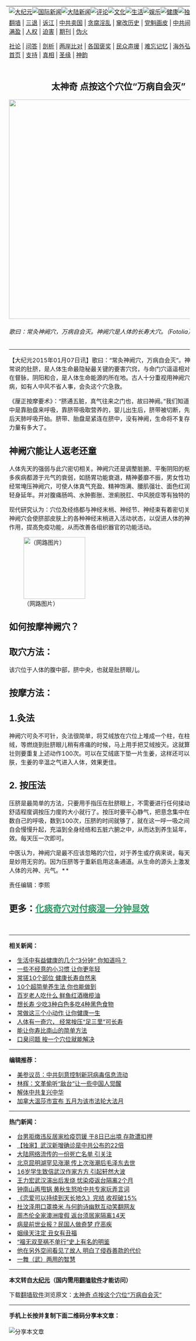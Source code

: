 <a name="1" id="1" target="_blank"></a><span id="1"></span>
<table align=center border="0"><tr><td colspan="2" VALIGN=TOP><a href="https://github.com/vgjaey393/djy/blob/master/gb/nsc413.md#1"><img src="https://raw.githubusercontent.com/vgjaey393/www/master/t/djy/1.jpg" title="大纪元"></a><a href="https://github.com/vgjaey393/djy/blob/master/gb/n24hr.md#1"><img src="https://raw.githubusercontent.com/vgjaey393/www/master/t/djy/3.jpg" title="国际新闻"></a><a href="https://github.com/vgjaey393/djy/blob/master/gb/nsc413.md#1"><img src="https://raw.githubusercontent.com/vgjaey393/www/master/t/djy/4.jpg" title="大陆新闻"></a><a href="https://github.com/vgjaey393/djy/blob/master/gb/news392.md#1"><img src="https://raw.githubusercontent.com/vgjaey393/www/master/t/djy/5.jpg" title="评论"></a><a href="https://github.com/vgjaey393/djy/blob/master/gb/news2007.md#1"><img src="https://raw.githubusercontent.com/vgjaey393/www/master/t/djy/6.jpg" title="文化"></a><a href="https://github.com/vgjaey393/djy/blob/master/gb/news2008.md#1"><img src="https://raw.githubusercontent.com/vgjaey393/www/master/t/djy/7.jpg" title="生活"></a><a href="https://github.com/vgjaey393/djy/blob/master/gb/ncyule.md#1"><img src="https://raw.githubusercontent.com/vgjaey393/www/master/t/djy/8.jpg" title="娱乐"></a><a href="https://github.com/vgjaey393/djy/blob/master/gb/nsc1002.md#1"><img src="https://raw.githubusercontent.com/vgjaey393/www/master/t/djy/9.jpg" title="健康"><a href="https://github.com/vgjaey393/djy/blob/master/gb/nf6092.md#1"><img src="https://raw.githubusercontent.com/vgjaey393/www/master/t/djy/10a.jpg" title="独家"></a><a href="https://github.com/vgjaey393/djy/blob/master/gb/nf4514.md#1"><img src="https://raw.githubusercontent.com/vgjaey393/www/master/t/djy/12a.jpg" title="头条"></a></td></tr>
<tr><td colspan="2" VALIGN=TOP><a target="_blank" href="https://github.com/vgjaey393/www/blob/master/README.md?zsrh#1">翻墙</a> | <a target="_blank" href="https://github.com/vgjaey393/djy/blob/master/gb/nf5657.md#1">三退</a> | <a target="_blank" href="https://github.com/vgjaey393/djy/blob/master/gb/nf6124.md#1">诉江</a> | <a target="_blank" href="https://github.com/vgjaey393/djy/blob/master/gb/nf1176117.md#1">中共卖国</a> | <a target="_blank" href="https://github.com/vgjaey393/djy/blob/master/gb/nf5773.md#1">贪腐淫乱</a> | <a target="_blank" href="https://github.com/vgjaey393/djy/blob/master/gb/nf1176115.md#1">窜改历史</a> | <a target="_blank" href="https://github.com/vgjaey393/djy/blob/master/gb/nf1176107.md#1">党魁画皮</a> | <a target="_blank" href="https://github.com/vgjaey393/djy/blob/master/gb/nf1320400.md#1">中共间谍</a> | <a target="_blank" href="https://github.com/vgjaey393/djy/blob/master/gb/nf1176114.md#1">破坏传统</a> | <a target="_blank" href="https://github.com/vgjaey393/ntdtv/blob/master/gb/prog447_1.md#1">恶贯满盈</a> | <a target="_blank" href="https://github.com/vgjaey393/djy/blob/master/gb/ncid278.md#1">人权</a> | <a target="_blank" href="https://github.com/vgjaey393/djy/blob/master/gb/nf1176111.md#1">迫害</a> | <a target="_blank" href="https://gitlab.com/szzdlab/mh-qikan/blob/master/README.md#1">期刊</a> | <a target="_blank" href="https://github.com/vgjaey393/djy/blob/master/gb/nf5562.md#1">伪火</a></p><p><a target="_blank" href="https://github.com/vgjaey393/djy/blob/master/gb/9p.md#1">社论</a> | <a target="_blank" href="https://github.com/vgjaey393/djy/blob/master/gb/nf4378.md#1">问答</a> | <a target="_blank" href="https://github.com/vgjaey393/djy/blob/master/gb/nf5792.md#1">剖析</a> | <a target="_blank" href="https://github.com/vgjaey393/djy/blob/master/gb/nf5735.md#1">两岸比对</a> | <a target="_blank" href="https://github.com/vgjaey393/djy/blob/master/gb/nf6119.md#1">各国褒奖</a> | <a target="_blank" href="https://github.com/vgjaey393/djy/blob/master/gb/nf6120.md#1">民众声援</a> | <a target="_blank" href="https://github.com/vgjaey393/djy/blob/master/gb/nf1188594.md#1">难忘记忆</a> | <a target="_blank" href="https://github.com/vgjaey393/djy/blob/master/gb/nf3180.md#1">海外弘传</a> | <a target="_blank" href="https://github.com/vgjaey393/djy/blob/master/gb/nf5410.md#1">万人上访</a> | <a target="_blank" href="https://github.com/vgjaey393/www/blob/master/README.md?zsrh#1">平台首页</a> | <a target="_blank" href="https://github.com/vgjaey393/djy/blob/master/gb/nf4386.md#1">支持</a> | <a target="_blank" href="https://github.com/vgjaey393/djy/blob/master/gb/nf4389.md#1">真相</a> | <a target="_blank" href="https://github.com/vgjaey393/djy/blob/master/gb/nf5790.md#1">圣缘</a> | <a target="_blank" href="https://github.com/vgjaey393/djy/blob/master/gb/nf4786.md#1">神韵</a></td></tr>
<tr><td VALIGN=TOP width="626"><h2 align=center>太神奇 点按这个穴位“万病自会灭”</h2>
<img width="600" src="https://i.epochtimes.com/assets/uploads/2015/01/1409041052262525.jpg" />
<h6>歌曰：常灸神阙穴，万病自会灭。神阙穴是人体的长寿大穴。（Fotolia）
</h6>
<hr>
<p>【大纪元2015年01月07日讯】歌曰：“常灸神阙穴，万病自会灭”。神阙穴就是人们常说的肚脐，是人体生命最隐秘最关键的要害穴窍，与命门穴遥遥相对，一在任脉一在督脉，阴阳和合，是人体生命能源的所在地。古人十分重视用神阙穴来养生和治病，如有人中风不省人事，会灸这个穴急救。</p>
<p>《厘正按摩要术》：“脐通五脏，真气往来之门也，故曰神阙。”我们知道，胎儿在母体中是靠胎盘来呼吸，靠脐带吸取营养的，婴儿出生后，脐带被切断，先天呼吸中止，后天肺呼吸开始。脐带、胎盘是紧连在脐中，没有神阙，生命将不复存在，可见它的力量有多大了。</p>
<h2>神阙穴能让人返老还童</h2>
<p>人体先天的强弱与此穴密切相关。神阙穴还是调整脏腑、平衡阴阳的枢纽。现代人很多疾病都源于元气的衰弱，如肠胃功能衰退，精神萎靡不振，男女性功能不调等等。经常埯压神阙穴，可使人体真气充盈、精神饱满、腰肌强壮、面色红润、耳聪目明、轻身延年。并对腹痛肠鸣、水肿膨胀、泄痢脱肛、中风脱症等有独特的疗效。</p>
<p>现代研究认为：穴位及经络都与神经末梢、神经节、神经束有着密切关系。不断刺激神阙穴会使脐部皮肤上的各种神经末梢进入活动状态，以促进人体的神经、体液调节作用，提高免疫功能，从而改善各组织器官的功能活动。</p>
<figure id="attachment_5810265" style="width: 169px" class="wp-caption aligncenter"><img class="size-large wp-image-5810265" title="（网路图片）" src="https://i.epochtimes.com/assets/uploads/2015/01/1501070008371922.jpg" alt="（网路图片）" width="169" b="113" /><figcaption class="wp-caption-text">（网路图片）</figcaption></figure>
<h2>如何按摩神阙穴？</h2>
<h2>取穴方法：</h2>
<p>该穴位于人体的腹中部，脐中央，也就是肚脐眼儿。</p>
<h2>按摩方法：</h2>
<h2>1.灸法</h2>
<p>神阙穴可灸不可针，灸法很简单，将艾绒放在穴位上堆成一个柱，在柱头点火燃烧艾绒，等燃烧到肚脐眼儿稍有疼痛的时候，马上用手把艾绒按灭。这就算一壮，灸100壮则要重复上述动作100次。可以在艾绒底下垫一片生姜，这样还可以保护穴位的皮肤，生姜的辛温之气进入人体，效果更佳。</p>
<h2>2. 按压法</h2>
<p>压脐是最简单的方法，只要用手指压在肚脐眼上，不需要进行任何揉动，根据自己的舒适程度调按压力度的大小就行了。按压时要平心静气，把意念集中在肚脐眼儿上，数自己的呼吸，数到100次，压脐的时间就够了，就在这一呼一吸之间，身体的元气自会慢慢升起，充溢到全身经络和五脏六腑之中，从而达到养生延年，温补肾阳的功效。每天压一次即可。</p>
<p>中医认为，神阙穴是最不应该忽略的穴位，对于养生或疗病来说，每天按压肚脐眼儿是妙用无穷的。因为压脐等于重新启用这条通道。从生命的源头上激发自身的潜能和人体的元神、元气。**</p>
<p>责任编辑：李熙</p>
<h2>更多：<span style="color: #339966;"><a style="color: #339966;" href="https://github.com/vgjaey393/djy/blob/master/gb/15/9/12/n4526209.md#1">化痰奇穴对付痰湿一分钟显效</a></span></h2>
<p>&nbsp;</p>

<hr>


<strong>相关新闻：</strong>
<li><a href="https://github.com/vgjaey393/djy/blob/master/gb/14/10/19/n4275577.md#1">生活中有益健康的几个“3分钟” 你知道吗？</a></li>
<li><a href="https://github.com/vgjaey393/djy/blob/master/gb/14/10/30/n4284158.md#1">一些不经意的小习惯 让你更年轻</a></li>
<li><a href="https://github.com/vgjaey393/djy/blob/master/gb/14/11/4/n4287692.md#1">常搓10个部位 健康长寿自然来</a></li>
<li><a href="https://github.com/vgjaey393/djy/blob/master/gb/14/11/6/n4289710.md#1">10个超简单养生法 你也能做到</a></li>
<li><a href="https://github.com/vgjaey393/djy/blob/master/gb/14/11/9/n4291538.md#1">百岁老人吃什么 鲜鱼红酒橄榄油</a></li>
<li><a href="https://github.com/vgjaey393/djy/blob/master/gb/14/11/16/n4297151.md#1">想长寿 少吃3种白色多吃4种黑色食物</a></li>
<li><a href="https://github.com/vgjaey393/djy/blob/master/gb/14/11/25/n4303742.md#1">常做这三个小动作 让你健康一生</a></li>
<li><a href="https://github.com/vgjaey393/djy/blob/master/gb/14/11/28/n4306177.md#1">人体有一奇穴， 经常按压“足三里”可长寿</a></li>
<li><a href="https://github.com/vgjaey393/djy/blob/master/gb/14/12/5/n4311706.md#1">能让你寿比南山的简单方法</a></li>
<li><a href="https://github.com/vgjaey393/djy/blob/master/gb/14/12/15/n4318809.md#1">口臭问题 按一个穴位就能解决</a></li>
<hr>


<strong>编辑推荐：</strong>
<li><a href="https://github.com/onzhi266/djy/blob/master/gb/20/2/22/n11887949.md#1">美参议员：中共刻意控制新冠病毒信息流动</a></li>
<li><a href="https://github.com/tsiac2612/djy/blob/master/gb/18/10/31/n10821837.md#1" target="_blank">林辉：文革偷听“敌台”让一些中国人觉醒</a></li><li><a href="https://github.com/vgjaey393/djy/blob/master/gb/18/3/21/n10237682.md?dfh#1" target="_blank">解体中共复兴中华</a></li><li><a href="https://github.com/tsiac2612/djy/blob/master/gb/19/5/3/n11232919.md#1" target="_blank">加拿大温莎市宣布 五月为该市法轮大法月</a></li>
<hr>

<strong>热门新闻：</strong>
<li><a href="https://github.com/vgjaey393/djy/blob/master/gb/20/3/20/n11956529.md#1">台男拒缴违反居家检疫罚锾 于8日已出境 存款遭扣押</a></li>
<li><a href="https://github.com/vgjaey393/djy/blob/master/gb/20/3/18/n11950904.md#1">【独家】武汉新增确诊是中共公布的22倍</a></li>
<li><a href="https://github.com/vgjaey393/djy/blob/master/gb/20/3/19/n11953667.md#1">大陆网络流传的一份死亡名单 引关注</a></li>
<li><a href="https://github.com/vgjaey393/djy/blob/master/gb/20/3/19/n11955384.md#1">北京昆明湖罕见涨潮 传上次涨潮后毛泽东去世</a></li>
<li><a href="https://github.com/vgjaey393/djy/blob/master/gb/20/3/19/n11953195.md#1">16岁学生致信武汉作家方方 引起轩然大波</a></li>
<li><a href="https://github.com/vgjaey393/djy/blob/master/gb/20/3/19/n11954954.md#1">王力宏武汉演出后发烧 忧染疫返台隔离2个月</a></li>
<li><a href="https://github.com/vgjaey393/djy/blob/master/gb/20/3/19/n11955678.md#1">钟南山再甩锅 黄秋生怒呛中共专家玩弄言词</a></li>
<li><a href="https://github.com/vgjaey393/djy/blob/master/gb/20/3/18/n11949282.md#1">《恋爱可以持续到天长地久》完结 收视破15%</a></li>
<li><a href="https://github.com/vgjaey393/djy/blob/master/gb/20/3/18/n11950901.md#1">杜汶泽用口罩换米 与何韵诗幽默互动笑翻网友</a></li>
<li><a href="https://github.com/vgjaey393/djy/blob/master/gb/20/3/18/n11950740.md#1">周杰伦全家澳洲度假 返台须居家隔离14天</a></li>
<li><a href="https://github.com/vgjaey393/djy/blob/master/gb/20/2/11/n11861945.md#1">病是前世业报？民国人做奇梦 疗恶疾</a></li>
<li><a href="https://github.com/vgjaey393/djy/blob/master/gb/10/11/25/n3095498.md#1">姻缘天注定 丑女有丑福</a></li>
<li><a href="https://github.com/vgjaey393/djy/blob/master/gb/20/3/10/n11929738.md#1">“福无双至祸不单行”史上有名的明鉴</a></li>
<li><a href="https://github.com/vgjaey393/djy/blob/master/gb/20/3/13/n11938995.md#1">他在另外空间看见了故人 明白了侵吞善款的代价</a></li>
<li><a href="https://github.com/vgjaey393/djy/blob/master/gb/20/3/17/n11947360.md#1">一舞（武）两用的智慧</a></li>
<hr>

<strong>本文转自<a href="https://www.epochtimes.com">大纪元</a>（国内需用<a href="https://github.com/vgjaey393/www/blob/master/README.md#8">翻墙软件</a>才能访问）</strong><p>下载<a href="https://github.com/vgjaey393/www/blob/master/README.md#8">翻墙软件</a>浏览原文：<a href="https://www.epochtimes.com/gb/15/1/7/n4336053.htm">太神奇 点按这个穴位“万病自会灭”</a></p><hr>

<strong>手机上长按并复制下面二维码分享本文章：</strong><br><br><img src="https://chart.apis.google.com/chart?cht=qr&chs=240x240&choe=UTF-8&chld=M|2&chl=https://github.com/vgjaey393/djy/blob/master/gb/15/1/7/n4336053.md%231" title="分享本文章"></td><td VALIGN=TOP><a href="https://github.com/vgjaey393/djy/blob/master/gb/16/1/21/n4622075.md?dfh#1" target="_blank"><img src="https://raw.githubusercontent.com/vgjaey393/djy/master/gb/300/wei-f1.jpg" title="中共的伪火骗局"  alt="中共的伪火骗局"></a><br><a href="https://github.com/vgjaey393/www/blob/master/README.md?dfh#9" target="_blank"><img src="https://raw.githubusercontent.com/vgjaey393/djy/master/gb/300/yong-h.jpg" title="永恒的见证"  alt="永恒的见证"></a><br><a href="https://github.com/vgjaey393/djy/blob/master/gb/13/9/29/n3974789.md?dfh#1" target="_blank"><img src="https://raw.githubusercontent.com/vgjaey393/djy/master/gb/300/shang-lnz.jpg" title="善良女子被中共投男牢"  alt="善良女子被中共投男牢"></a><br><a href="https://github.com/vgjaey393/djy/blob/master/gb/16/3/16/n4663449.md?dfh#1" target="_blank"><img src="https://raw.githubusercontent.com/vgjaey393/djy/master/gb/300/huo-z3.jpg" title="警卫目击活摘器官"  alt="警卫目击活摘器官"></a><br><a href="https://github.com/vgjaey393/djy/blob/master/gb/16/8/7/n8177641.md?dfh#1" target="_blank"><img src="https://raw.githubusercontent.com/vgjaey393/djy/master/gb/300/huo-z4.jpg" title="证人描述活摘恐怖"  alt="证人描述活摘恐怖"></a><br><a href="https://github.com/vgjaey393/djy/blob/master/gb/10/4/19/n2881569.md?dfh#1" target="_blank"><img src="https://raw.githubusercontent.com/vgjaey393/djy/master/gb/300/huo-z1.jpg" title="揭开活摘器官黑幕"  alt="揭开活摘器官黑幕"></a><br><a href="https://github.com/vgjaey393/djy/blob/master/gb/10/11/7/n3077476.md?dfh#1" target="_blank"><img src="https://raw.githubusercontent.com/vgjaey393/djy/master/gb/300/ma-ks.jpg" title="马克思的成魔之路"  alt="马克思的成魔之路"></a><br><a href="https://github.com/vgjaey393/djy/blob/master/gb/14/6/9/n4173977.md?dfh#1" target="_blank"><img src="https://raw.githubusercontent.com/vgjaey393/djy/master/gb/300/chang-zs.jpg" title="藏字石 蕴天机"  alt="藏字石 蕴天机"></a><br><a href="https://github.com/vgjaey393/djy/blob/master/gb/18/5/10/n10381511.md?dfh#1" target="_blank"><img src="https://raw.githubusercontent.com/vgjaey393/djy/master/gb/300/st1.jpg" title="关注3亿人三退"  alt="关注3亿人三退"></a><br><a href="https://github.com/vgjaey393/djy/blob/master/gb/18/3/21/n10237682.md?dfh#1" target="_blank"><img src="https://raw.githubusercontent.com/vgjaey393/djy/master/gb/300/jie-t.jpg" title="解体中共复兴中华"  alt="解体中共复兴中华"></a><br><a href="https://github.com/vgjaey393/djy/blob/master/gb/9/2/9/n2422991.md?dfh#1" target="_blank"><img src="https://raw.githubusercontent.com/vgjaey393/djy/master/gb/300/gao-zs.jpg" title="中共迫害良心律师"  alt="中共迫害良心律师"></a><br><a href="https://github.com/vgjaey393/djy/blob/master/gb/18/12/9/n10900044.md?dfh#1" target="_blank"><img src="https://raw.githubusercontent.com/vgjaey393/djy/master/gb/300/sj1.jpg" title="303万人举报江泽民"  alt="303万人举报江泽民"></a><br><a href="https://github.com/vgjaey393/djy/blob/master/gb/18/8/28/n10672014.md?dfh#1" target="_blank"><img src="https://raw.githubusercontent.com/vgjaey393/djy/master/gb/300/sj2.jpg" title="这些官员为何起诉江泽民"  alt="这些官员为何起诉江泽民"></a><br><a href="https://github.com/vgjaey393/djy/blob/master/gb/8/12/18/n2367165.md?dfh#1" target="_blank"><img src="https://raw.githubusercontent.com/vgjaey393/djy/master/gb/300/liangan.jpg" title="海峡两岸的强烈对比"  alt="海峡两岸的强烈对比"></a><br><a href="https://github.com/vgjaey393/djy/blob/master/gb/15/12/10/n4593139.md?dfh#1" target="_blank"><img src="https://raw.githubusercontent.com/vgjaey393/djy/master/gb/300/jia-ndzl.jpg" title="加拿大总理的贺信"  alt="加拿大总理的贺信"></a><br><a href="https://github.com/vgjaey393/djy/blob/master/gb/11/6/17/n3289382.md?dfh#1" target="_blank"><img src="https://raw.githubusercontent.com/vgjaey393/djy/master/gb/300/xiao-wd.jpg" title="探寻真相兼听则明"  alt="探寻真相兼听则明"></a><br><a href="https://github.com/vgjaey393/djy/blob/master/gb/18/10/27/n10812623.md?dfh#1" target="_blank"><img src="https://raw.githubusercontent.com/vgjaey393/djy/master/gb/300/yindu.jpg" title="印度媒体报道东方"  alt="印度媒体报道东方"></a><br><a href="https://github.com/vgjaey393/djy/blob/master/gb/18/6/9/n10469652.md?dfh#1" target="_blank"><img src="https://raw.githubusercontent.com/vgjaey393/djy/master/gb/300/xie-j.jpg" title="不一样的海外校园"  alt="不一样的海外校园"></a><br><a href="https://github.com/vgjaey393/djy/blob/master/gb/7/4/5/n1669415.md?dfh#1" target="_blank"><img src="https://raw.githubusercontent.com/vgjaey393/djy/master/gb/300/li-up.jpg" title="从大师到徒弟的传奇"  alt="从大师到徒弟的传奇"></a><br><a href="https://github.com/vgjaey393/djy/blob/master/gb/17/5/26/n9191512.md?dfh#1" target="_blank"><img src="https://raw.githubusercontent.com/vgjaey393/djy/master/gb/300/zfl2.jpg" title="亿万人与东方一本奇书"  alt="亿万人与东方一本奇书"></a><br><a href="https://github.com/vgjaey393/djy/blob/master/gb/13/11/27/n4020290.md?dfh#1" target="_blank"><img src="https://raw.githubusercontent.com/vgjaey393/djy/master/gb/300/zhen-h.jpg" title="大陆见不到的震撼场面"  alt="大陆见不到的震撼场面"></a><br><a href="https://github.com/vgjaey393/djy/blob/master/gb/15/7/17/n4482910.md?dfh#1" target="_blank"><img src="https://raw.githubusercontent.com/vgjaey393/djy/master/gb/300/dalu-sk.jpg" title="人心向善 大陆当初盛况"  alt="人心向善 大陆当初盛况"></a><br><a href="https://github.com/vgjaey393/djy/blob/master/gb/19/1/5/n10955468.md?dfh#1" target="_blank"><img src="https://raw.githubusercontent.com/vgjaey393/djy/master/gb/300/zfl1.jpg" title="追寻真理 这书讲什么"  alt="追寻真理 这书讲什么"></a><br><a href="https://github.com/vgjaey393/www/blob/master/README.md?dfh#1" target="_blank"><img src="https://raw.githubusercontent.com/vgjaey393/djy/master/gb/300/fq1.jpg" title="下载免费翻墙软件"  alt="下载免费翻墙软件"></a><br></td></tr></table>
